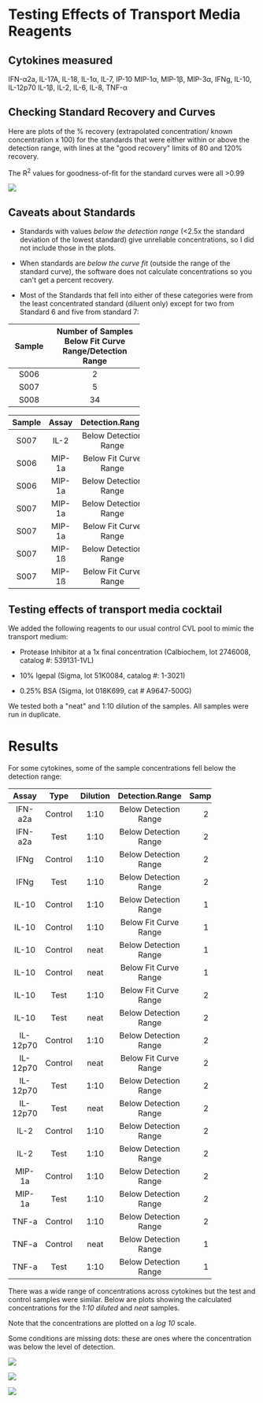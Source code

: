 Testing Effects of Transport Media Reagents
================

Cytokines measured
------------------

IFN-α2a, IL-17A, IL-18, IL-1α, IL-7, IP-10
MIP-1α, MIP-1β, MIP-3α, IFNg, IL-10, IL-12p70 IL-1β, IL-2, IL-6, IL-8, TNF-α

Checking Standard Recovery and Curves
-------------------------------------

Here are plots of the % recovery (extrapolated concentration/ known concentration x 100) for the standards that were either within or above the detection range, with lines at the "good recovery" limits of 80 and 120% recovery.

The R<sup>2</sup> values for goodness-of-fit for the standard curves were all &gt;0.99

![](schiffer_transport_media_test_files/figure-markdown_github/percent%20recovery-1.png)

Caveats about Standards
-----------------------

-   Standards with values *below the detection range* (&lt;2.5x the standard deviation of the lowest standard) give unreliable concentrations, so I did not include those in the plots.

-   When standards are *below the curve fit* (outside the range of the standard curve), the software does not calculate concentrations so you can't get a percent recovery.

-   Most of the Standards that fell into either of these categories were from the least concentrated standard (diluent only) except for two from Standard 6 and five from standard 7:

<table style="width:53%;">
<colgroup>
<col width="12%" />
<col width="40%" />
</colgroup>
<thead>
<tr class="header">
<th align="center">Sample</th>
<th align="center">Number of Samples Below Fit Curve Range/Detection Range</th>
</tr>
</thead>
<tbody>
<tr class="odd">
<td align="center">S006</td>
<td align="center">2</td>
</tr>
<tr class="even">
<td align="center">S007</td>
<td align="center">5</td>
</tr>
<tr class="odd">
<td align="center">S008</td>
<td align="center">34</td>
</tr>
</tbody>
</table>

<table style="width:53%;">
<colgroup>
<col width="12%" />
<col width="11%" />
<col width="29%" />
</colgroup>
<thead>
<tr class="header">
<th align="center">Sample</th>
<th align="center">Assay</th>
<th align="center">Detection.Range</th>
</tr>
</thead>
<tbody>
<tr class="odd">
<td align="center">S007</td>
<td align="center">IL-2</td>
<td align="center">Below Detection Range</td>
</tr>
<tr class="even">
<td align="center">S006</td>
<td align="center">MIP-1a</td>
<td align="center">Below Fit Curve Range</td>
</tr>
<tr class="odd">
<td align="center">S006</td>
<td align="center">MIP-1a</td>
<td align="center">Below Detection Range</td>
</tr>
<tr class="even">
<td align="center">S007</td>
<td align="center">MIP-1a</td>
<td align="center">Below Detection Range</td>
</tr>
<tr class="odd">
<td align="center">S007</td>
<td align="center">MIP-1a</td>
<td align="center">Below Fit Curve Range</td>
</tr>
<tr class="even">
<td align="center">S007</td>
<td align="center">MIP-1ß</td>
<td align="center">Below Detection Range</td>
</tr>
<tr class="odd">
<td align="center">S007</td>
<td align="center">MIP-1ß</td>
<td align="center">Below Fit Curve Range</td>
</tr>
</tbody>
</table>

Testing effects of transport media cocktail
-------------------------------------------

We added the following reagents to our usual control CVL pool to mimic the transport medium:

-   Protease Inhibitor at a 1x final concentration (Calbiochem, lot 2746008, catalog \#: 539131-1VL)

-   10% Igepal (Sigma, lot 51K0084, catalog \#: 1-3021)

-   0.25% BSA (Sigma, lot 018K699, cat \# A9647-500G)

We tested both a "neat" and 1:10 dilution of the samples. All samples were run in duplicate.

Results
=======

For some cytokines, some of the sample concentrations fell below the detection range:

<table style="width:82%;">
<colgroup>
<col width="12%" />
<col width="11%" />
<col width="15%" />
<col width="30%" />
<col width="12%" />
</colgroup>
<thead>
<tr class="header">
<th align="center">Assay</th>
<th align="center">Type</th>
<th align="center">Dilution</th>
<th align="center">Detection.Range</th>
<th align="center">Samples</th>
</tr>
</thead>
<tbody>
<tr class="odd">
<td align="center">IFN-a2a</td>
<td align="center">Control</td>
<td align="center">1:10</td>
<td align="center">Below Detection Range</td>
<td align="center">2</td>
</tr>
<tr class="even">
<td align="center">IFN-a2a</td>
<td align="center">Test</td>
<td align="center">1:10</td>
<td align="center">Below Detection Range</td>
<td align="center">2</td>
</tr>
<tr class="odd">
<td align="center">IFNg</td>
<td align="center">Control</td>
<td align="center">1:10</td>
<td align="center">Below Detection Range</td>
<td align="center">2</td>
</tr>
<tr class="even">
<td align="center">IFNg</td>
<td align="center">Test</td>
<td align="center">1:10</td>
<td align="center">Below Detection Range</td>
<td align="center">2</td>
</tr>
<tr class="odd">
<td align="center">IL-10</td>
<td align="center">Control</td>
<td align="center">1:10</td>
<td align="center">Below Detection Range</td>
<td align="center">1</td>
</tr>
<tr class="even">
<td align="center">IL-10</td>
<td align="center">Control</td>
<td align="center">1:10</td>
<td align="center">Below Fit Curve Range</td>
<td align="center">1</td>
</tr>
<tr class="odd">
<td align="center">IL-10</td>
<td align="center">Control</td>
<td align="center">neat</td>
<td align="center">Below Detection Range</td>
<td align="center">1</td>
</tr>
<tr class="even">
<td align="center">IL-10</td>
<td align="center">Control</td>
<td align="center">neat</td>
<td align="center">Below Fit Curve Range</td>
<td align="center">1</td>
</tr>
<tr class="odd">
<td align="center">IL-10</td>
<td align="center">Test</td>
<td align="center">1:10</td>
<td align="center">Below Fit Curve Range</td>
<td align="center">2</td>
</tr>
<tr class="even">
<td align="center">IL-10</td>
<td align="center">Test</td>
<td align="center">neat</td>
<td align="center">Below Detection Range</td>
<td align="center">2</td>
</tr>
<tr class="odd">
<td align="center">IL-12p70</td>
<td align="center">Control</td>
<td align="center">1:10</td>
<td align="center">Below Detection Range</td>
<td align="center">2</td>
</tr>
<tr class="even">
<td align="center">IL-12p70</td>
<td align="center">Control</td>
<td align="center">neat</td>
<td align="center">Below Fit Curve Range</td>
<td align="center">2</td>
</tr>
<tr class="odd">
<td align="center">IL-12p70</td>
<td align="center">Test</td>
<td align="center">1:10</td>
<td align="center">Below Detection Range</td>
<td align="center">2</td>
</tr>
<tr class="even">
<td align="center">IL-12p70</td>
<td align="center">Test</td>
<td align="center">neat</td>
<td align="center">Below Detection Range</td>
<td align="center">2</td>
</tr>
<tr class="odd">
<td align="center">IL-2</td>
<td align="center">Control</td>
<td align="center">1:10</td>
<td align="center">Below Detection Range</td>
<td align="center">2</td>
</tr>
<tr class="even">
<td align="center">IL-2</td>
<td align="center">Test</td>
<td align="center">1:10</td>
<td align="center">Below Detection Range</td>
<td align="center">2</td>
</tr>
<tr class="odd">
<td align="center">MIP-1a</td>
<td align="center">Control</td>
<td align="center">1:10</td>
<td align="center">Below Detection Range</td>
<td align="center">2</td>
</tr>
<tr class="even">
<td align="center">MIP-1a</td>
<td align="center">Test</td>
<td align="center">1:10</td>
<td align="center">Below Detection Range</td>
<td align="center">2</td>
</tr>
<tr class="odd">
<td align="center">TNF-a</td>
<td align="center">Control</td>
<td align="center">1:10</td>
<td align="center">Below Detection Range</td>
<td align="center">2</td>
</tr>
<tr class="even">
<td align="center">TNF-a</td>
<td align="center">Control</td>
<td align="center">neat</td>
<td align="center">Below Detection Range</td>
<td align="center">1</td>
</tr>
<tr class="odd">
<td align="center">TNF-a</td>
<td align="center">Test</td>
<td align="center">1:10</td>
<td align="center">Below Detection Range</td>
<td align="center">1</td>
</tr>
</tbody>
</table>

There was a wide range of concentrations across cytokines but the test and control samples were similar. Below are plots showing the calculated concentrations for the *1:10 diluted* and *neat* samples.

Note that the concentrations are plotted on a *log 10* scale.

Some conditions are missing dots: these are ones where the concentration was below the level of detection.

![](schiffer_transport_media_test_files/figure-markdown_github/plot%20diluted-1.png)

![](schiffer_transport_media_test_files/figure-markdown_github/plot%20neat-1.png)

![](schiffer_transport_media_test_files/figure-markdown_github/plotting%20standards%20and%20samples-1.png)
